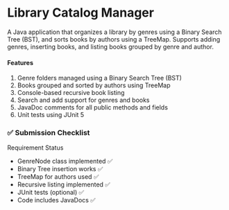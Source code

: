 # Library Catalog Manager

A Java application that organizes a library by genres using a Binary Search Tree (BST), and sorts books by authors using a TreeMap. Supports adding genres, inserting books, and listing books grouped by genre and author.


#### Features
1. Genre folders managed using a Binary Search Tree (BST)
2. Books grouped and sorted by authors using TreeMap 
3. Console-based recursive book listing 
4. Search and add support for genres and books
5. JavaDoc comments for all public methods and fields 
6. Unit tests using JUnit 5

### ✅ Submission Checklist
Requirement	Status 
- GenreNode class implemented	✅ 
- Binary Tree insertion works	✅ 
- TreeMap for authors used	✅ 
- Recursive listing implemented	✅ 
- JUnit tests (optional)	✅ 
- Code includes JavaDocs	✅